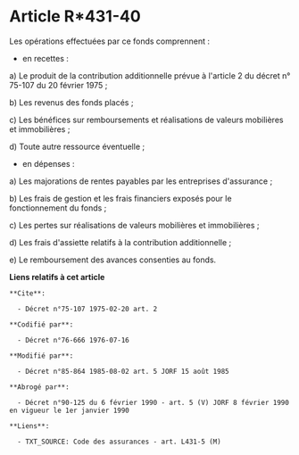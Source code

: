 # Article R*431-40

Les opérations effectuées par ce fonds comprennent :

- en recettes :

a) Le produit de la contribution additionnelle prévue à l'article 2 du décret n° 75-107 du 20 février 1975 ;

b) Les revenus des fonds placés ;

c) Les bénéfices sur remboursements et réalisations de valeurs mobilières et immobilières ;

d) Toute autre ressource éventuelle ;

- en dépenses :

a) Les majorations de rentes payables par les entreprises d'assurance ;

b) Les frais de gestion et les frais financiers exposés pour le fonctionnement du fonds ;

c) Les pertes sur réalisations de valeurs mobilières et immobilières ;

d) Les frais d'assiette relatifs à la contribution additionnelle ;

e) Le remboursement des avances consenties au fonds.

**Liens relatifs à cet article**

	**Cite**:

	  - Décret n°75-107 1975-02-20 art. 2

	**Codifié par**:

	  - Décret n°76-666 1976-07-16

	**Modifié par**:

	  - Décret n°85-864 1985-08-02 art. 5 JORF 15 août 1985

	**Abrogé par**:

	  - Décret n°90-125 du 6 février 1990 - art. 5 (V) JORF 8 février 1990 en vigueur le 1er janvier 1990

	**Liens**:

	  - TXT_SOURCE: Code des assurances - art. L431-5 (M)
